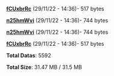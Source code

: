 [**fCUxbrRc**](/data/fCUxbrRc.txt) (29/11/22 - 14:36)- 517 bytes

[**n25hmWvi**](/data/n25hmWvi.txt) (29/11/22 - 14:36)- 744 bytes

[**n25hmWvi**](/data/n25hmWvi.txt) (29/11/22 - 14:36)- 744 bytes

[**fCUxbrRc**](/data/fCUxbrRc.txt) (29/11/22 - 14:36)- 517 bytes

**Total Datas**: 5592

**Total Size**: 31.47 MB / 31.5 MB